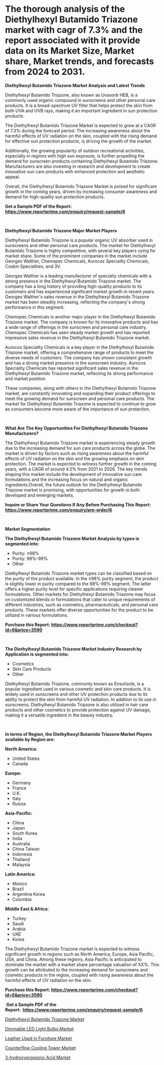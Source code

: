 <p><h1>The thorough analysis of the Diethylhexyl Butamido Triazone market with cagr of  7.3% and the report associated with it provide data on its Market Size, Market share, Market trends, and forecasts from 2024 to 2031.</h1></p><p><strong>Diethylhexyl Butamido Triazone Market Analysis and Latest Trends</strong></p>
<p><p>Diethylhexyl Butamido Triazone, also known as Uvasorb HEB, is a commonly used organic compound in sunscreens and other personal care products. It is a broad-spectrum UV filter that helps protect the skin from both UVA and UVB rays, making it an important ingredient in sun protection products.</p><p>The Diethylhexyl Butamido Triazone Market is expected to grow at a CAGR of 7.3% during the forecast period. The increasing awareness about the harmful effects of UV radiation on the skin, coupled with the rising demand for effective sun protection products, is driving the growth of the market.</p><p>Additionally, the growing popularity of outdoor recreational activities, especially in regions with high sun exposure, is further propelling the demand for sunscreen products containing Diethylhexyl Butamido Triazone. Manufacturers are also investing in research and development to create innovative sun care products with enhanced protection and aesthetic appeal.</p><p>Overall, the Diethylhexyl Butamido Triazone Market is poised for significant growth in the coming years, driven by increasing consumer awareness and demand for high-quality sun protection products.</p></p>
<p><strong>Get a Sample PDF of the Report:&nbsp; <a href="https://www.reportprime.com/enquiry/request-sample/6">https://www.reportprime.com/enquiry/request-sample/6</a></strong></p>
<p>&nbsp;</p>
<p><strong>Diethylhexyl Butamido Triazone Major Market Players</strong></p>
<p><p>Diethylhexyl Butamido Triazone is a popular organic UV absorber used in sunscreens and other personal care products. The market for Diethylhexyl Butamido Triazone is highly competitive, with several key players vying for market share. Some of the prominent companies in the market include Georges Walther, Chemspec Chemicals, Aurocos Speciality Chemicals, Coskin Specialities, and 3V.</p><p>Georges Walther is a leading manufacturer of specialty chemicals with a strong presence in the Diethylhexyl Butamido Triazone market. The company has a long history of providing high-quality products to its customers and has experienced significant market growth in recent years. Georges Walther's sales revenue in the Diethylhexyl Butamido Triazone market has been steadily increasing, reflecting the company's strong performance in this segment.</p><p>Chemspec Chemicals is another major player in the Diethylhexyl Butamido Triazone market. The company is known for its innovative products and has a wide range of offerings in the sunscreen and personal care industry. Chemspec Chemicals has seen steady market growth and has reported impressive sales revenue in the Diethylhexyl Butamido Triazone market.</p><p>Aurocos Speciality Chemicals is a key player in the Diethylhexyl Butamido Triazone market, offering a comprehensive range of products to meet the diverse needs of customers. The company has shown consistent growth and has a strong market presence in the sunscreen industry. Aurocos Speciality Chemicals has reported significant sales revenue in the Diethylhexyl Butamido Triazone market, reflecting its strong performance and market position.</p><p>These companies, along with others in the Diethylhexyl Butamido Triazone market, are constantly innovating and expanding their product offerings to meet the growing demand for sunscreen and personal care products. The market for Diethylhexyl Butamido Triazone is expected to continue to grow as consumers become more aware of the importance of sun protection.</p></p>
<p>&nbsp;</p>
<p><strong>What Are The Key Opportunities For Diethylhexyl Butamido Triazone Manufacturers?</strong></p>
<p><p>The Diethylhexyl Butamido Triazone market is experiencing steady growth due to the increasing demand for sun care products across the globe. The market is driven by factors such as rising awareness about the harmful effects of UV radiation on the skin and the growing emphasis on skin protection. The market is expected to witness further growth in the coming years, with a CAGR of around 4.5% from 2021 to 2026. The key trends shaping this market include the development of innovative sun care formulations and the increasing focus on natural and organic ingredients.Overall, the future outlook for the Diethylhexyl Butamido Triazone market is promising, with opportunities for growth in both developed and emerging markets.</p></p>
<p><strong>Inquire or Share Your Questions If Any Before Purchasing This Report: <a href="https://www.reportprime.com/enquiry/pre-order/6">https://www.reportprime.com/enquiry/pre-order/6</a></strong></p>
<p>&nbsp;</p>
<p><strong>Market Segmentation</strong></p>
<p><strong>The Diethylhexyl Butamido Triazone Market Analysis by types is segmented into:</strong></p>
<p><ul><li>Purity: ≤98%</li><li>Purity: 98%-99%</li><li>Other</li></ul></p>
<p><p>Diethylhexyl Butamido Triazone market types can be classified based on the purity of the product available. In the ≤98% purity segment, the product is slightly lower in purity compared to the 98%-99% segment. The latter offers a higher purity level for specific applications requiring cleaner formulations. Other markets for Diethylhexyl Butamido Triazone may focus on customized blends or formulations that cater to unique requirements of different industries, such as cosmetics, pharmaceuticals, and personal care products. These markets offer diverse opportunities for the product to be utilized in various formulations.</p></p>
<p><strong>Purchase this Report:&nbsp;<a href="https://www.reportprime.com/checkout?id=6&price=3590">https://www.reportprime.com/checkout?id=6&price=3590</a></strong></p>
<p>&nbsp;</p>
<p><strong>The Diethylhexyl Butamido Triazone Market Industry Research by Application is segmented into:</strong></p>
<p><ul><li>Cosmetics</li><li>Skin Care Products</li><li>Other</li></ul></p>
<p><p>Diethylhexyl Butamido Triazone, commonly known as Ensulizole, is a popular ingredient used in various cosmetic and skin care products. It is widely used in sunscreens and other UV protection products due to its ability to protect the skin from harmful UV radiation. In addition to its use in sunscreens, Diethylhexyl Butamido Triazone is also utilized in hair care products and other cosmetics to provide protection against UV damage, making it a versatile ingredient in the beauty industry.</p></p>
<p>&nbsp;</p>
<p><strong>In terms of Region, the Diethylhexyl Butamido Triazone Market Players available by Region are:</strong></p>
<p>
    <p> <strong> North America: </strong>
        <ul>
            <li>United States</li>
            <li>Canada</li>
        </ul>
        </p> 
    <p> <strong> Europe: </strong>
        <ul>
            <li>Germany</li>
            <li>France</li>
            <li>U.K.</li>
            <li>Italy</li>
            <li>Russia</li>
        </ul>
        </p> 
    <p> <strong> Asia-Pacific: </strong>
        <ul>
            <li>China</li>
            <li>Japan</li>
            <li>South Korea</li>
            <li>India</li>
            <li>Australia</li>
            <li>China Taiwan</li>
            <li>Indonesia</li>
            <li>Thailand</li>
            <li>Malaysia</li>
        </ul>
        </p> 
    <p> <strong> Latin America: </strong>
        <ul>
            <li>Mexico</li>
            <li>Brazil</li>
            <li>Argentina Korea</li>
            <li>Colombia</li>
        </ul>
        </p> 
    <p> <strong> Middle East & Africa: </strong>
        <ul>
            <li>Turkey</li>
            <li>Saudi</li>
            <li>Arabia</li>
            <li>UAE</li>
            <li>Korea</li>
        </ul>
    </p>
    </p>
<p><p>The Diethylhexyl Butamido Triazone market is expected to witness significant growth in regions such as North America, Europe, Asia Pacific, USA, and China. Among these regions, Asia Pacific is anticipated to dominate the market with a market share percentage valuation of XX%. This growth can be attributed to the increasing demand for sunscreens and cosmetic products in the region, coupled with rising awareness about the harmful effects of UV radiation on the skin.</p></p>
<p><strong>Purchase this Report: <a href="https://www.reportprime.com/checkout?id=6&price=3590">https://www.reportprime.com/checkout?id=6&price=3590</a></strong></p>
<p>&nbsp;<strong>Get a Sample PDF of the Report:&nbsp;&nbsp;<a href="https://www.reportprime.com/enquiry/request-sample/6">https://www.reportprime.com/enquiry/request-sample/6</a></strong></p>
<p><strong></strong></p>
<p><p><a href="http://issuu.com/reportprime-2/docs/diethylhexyl-butamido-triazone-mark_e7a7b7a228a9d4">Diethylhexyl Butamido Triazone Market</a></p><p><a href="https://issuu.com/reportprime-2/docs/dimmable-led-light-bulbs-market-siz_094fc5e69dcf7f">Dimmable LED Light Bulbs Market</a></p><p><a href="https://issuu.com/reportprime-2/docs/leather-used-in-furniture-market-si_c4c49c52e9c07d">Leather Used in Furniture Market</a></p><p><a href="https://issuu.com/reportprime-2/docs/counterflow-cooling-tower-market-si_f3f249ccd966a3">Counterflow Cooling Tower Market</a></p><p><a href="https://issuu.com/reportprime-2/docs/3-hydroxypropionic-acid-market-size_0655bcbb3d8ded">3-hydroxypropionic Acid Market</a></p></p>
